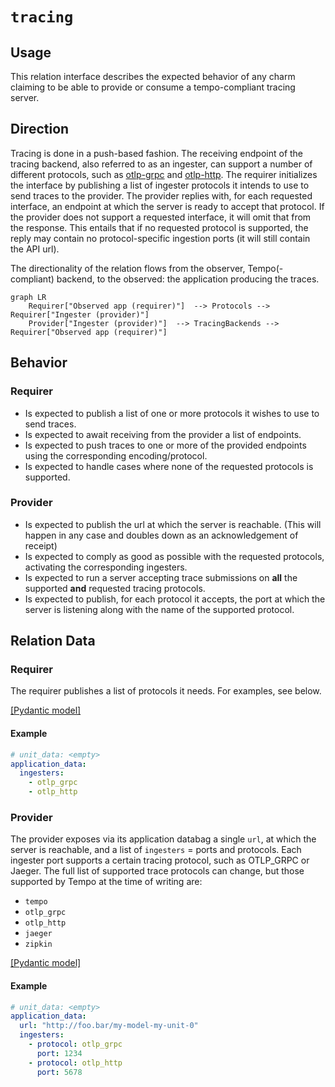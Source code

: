 # `tracing`

## Usage

This relation interface describes the expected behavior of any charm claiming to be able to provide or consume a tempo-compliant tracing server.

## Direction

Tracing is done in a push-based fashion.
The receiving endpoint of the tracing backend, also referred to as an ingester, can support a number of different protocols, such as [otlp-grpc](https://github.com/open-telemetry/opentelemetry-specification/blob/main/specification/protocol/otlp.md#otlpgrpc) and [otlp-http](https://github.com/open-telemetry/opentelemetry-specification/blob/main/specification/protocol/otlp.md#otlphttp).
The requirer initializes the interface by publishing a list of ingester protocols it intends to use to send traces to the provider.
The provider replies with, for each requested interface, an endpoint at which the server is ready to accept that protocol. If the provider does not support a requested interface, it will omit that from the response. This entails that if no requested protocol is supported, the reply may contain no protocol-specific ingestion ports (it will still contain the API url).

The directionality of the relation flows from the observer, Tempo(-compliant) backend, to the observed: the application producing the traces.

```mermaid
graph LR
    Requirer["Observed app (requirer)"]  --> Protocols --> Requirer["Ingester (provider)"]
    Provider["Ingester (provider)"]  --> TracingBackends --> Requirer["Observed app (requirer)"]
```

## Behavior
### Requirer

- Is expected to publish a list of one or more protocols it wishes to use to send traces.
- Is expected to await receiving from the provider a list of endpoints.
- Is expected to push traces to one or more of the provided endpoints using the corresponding encoding/protocol.
- Is expected to handle cases where none of the requested protocols is supported. 

### Provider

- Is expected to publish the url at which the server is reachable. (This will happen in any case and doubles down as an acknowledgement of receipt)
- Is expected to comply as good as possible with the requested protocols, activating the corresponding ingesters.
- Is expected to run a server accepting trace submissions on **all** the supported **and** requested tracing protocols.
- Is expected to publish, for each protocol it accepts, the port at which the server is listening along with the name of the supported protocol.


## Relation Data

### Requirer

The requirer publishes a list of protocols it needs.
For examples, see below.

[\[Pydantic model\]](./schema.py)


#### Example
```yaml
# unit_data: <empty> 
application_data: 
  ingesters: 
    - otlp_grpc
    - otlp_http
```


### Provider

The provider exposes via its application databag a single `url`, at which the server is reachable, and a list of `ingesters` = ports and protocols.
Each ingester port supports a certain tracing protocol, such as OTLP_GRPC or Jaeger. 
The full list of supported trace protocols can change, but those supported by Tempo at the time of writing are:

- `tempo`
- `otlp_grpc`
- `otlp_http`
- `jaeger`
- `zipkin`

[\[Pydantic model\]](./schema.py)


#### Example
```yaml
# unit_data: <empty> 
application_data: 
  url: "http://foo.bar/my-model-my-unit-0"
  ingesters: 
    - protocol: otlp_grpc
      port: 1234
    - protocol: otlp_http
      port: 5678
```
